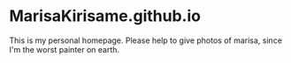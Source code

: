 MarisaKirisame.github.io
=======================

This is my personal homepage.
Please help to give photos of marisa, since I'm the worst painter on earth.

